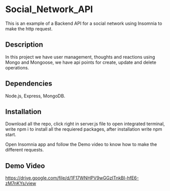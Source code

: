 # Social_Network_API
This is an example of a Backend API for a social network using Insomnia to make the http request.

## Description
In this project we have user management, thoughts and reactions using Mongo and Mongoose, we have api points for create, update and delete operations.

## Dependencies
Node.js, Express, MongoDB.

## Installation
Download all the repo, click right in server.js file to open integrated terminal, write npm i to install all the requiered packages, after installation write npm start.

Open Insomnia app and follow the Demo video to know how to make the different requests.

## Demo Video
https://drive.google.com/file/d/1F17WNHPV9wGGzITnkBI-hfE6-zM7nKYs/view